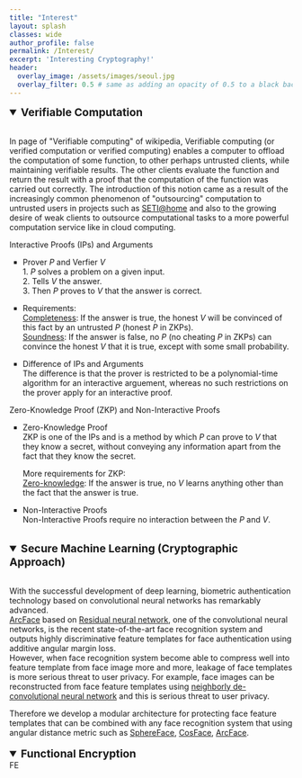 ```yaml
---
title: "Interest"
layout: splash
classes: wide
author_profile: false
permalink: /Interest/
excerpt: 'Interesting Cryptography!'
header:
  overlay_image: /assets/images/seoul.jpg
  overlay_filter: 0.5 # same as adding an opacity of 0.5 to a black background
---
```


<details open>
    <summary style="font-size:1.2rem; font-weight:bold;">
        Verifiable Computation
    </summary>
    <br>
    <p>In page of "Verifiable computing" of wikipedia, Verifiable computing (or verified computation or verified computing) enables a computer to offload the computation of some function, to other perhaps untrusted clients, while maintaining verifiable results. The other clients evaluate the function and return the result with a proof that the computation of the function was carried out correctly. The introduction of this notion came as a result of the increasingly common phenomenon of "outsourcing" computation to untrusted users in projects such as <A href="https://en.wikipedia.org/wiki/SETI@home">SETI@home</A> and also to the growing desire of weak clients to outsource computational tasks to a more powerful computation service like in cloud computing.</p>
    Interactive Proofs (IPs) and Arguments
    <ul type="square">
        <li><p>Prover <i>P</i> and Verfier <i>V</i><br>
            1. <i>P</i> solves a problem on a given input.<br>
            2. Tells <i>V</i> the answer.<br>
            3. Then <i>P</i> proves to <i>V</i> that the answer is correct.</p>
        </li>
        <li><p>Requirements:<br>
            <u>Completeness</u>: If the answer is true, the honest <i>V</i> will be convinced of this fact by an untrusted <i>P</i> (honest <i>P</i> in ZKPs).<br>
            <u>Soundness</u>: If the answer is false, no <i>P</i> (no cheating <i>P</i> in ZKPs) can convince the honest <i>V</i> that it is true, except with some small probability.</p>
        </li>
        <li><p>Difference of IPs and Arguments<br>
            The difference is that the prover is restricted to be a polynomial-time algorithm for an interactive arguement, whereas no such restrictions on the prover apply for an interactive proof.</p>
        </li>
    </ul>
    Zero-Knowledge Proof (ZKP) and Non-Interactive Proofs
    <ul type="square">
        <li><p>Zero-Knowledge Proof<br>
            ZKP is one of the IPs and is a method by which <i>P</i> can prove to <i>V</i> that they know a secret, without conveying any information apart from the fact that they know the secret.<br></p>
            <p>More requirements for ZKP:<br>
                <u>Zero-knowledge</u>: If the answer is true, no <i>V</i> learns anything other than the fact that the answer is true.</p>
        </li>
        <li><p>Non-Interactive Proofs<br>
            Non-Interactive Proofs require no interaction between the <i>P</i> and <i>V</i>.</p>
        </li>
    </ul>
</details>

<br>

<details open>
    <summary style="font-size:1.2rem; font-weight:bold;">
        Secure Machine Learning (Cryptographic Approach)
    </summary>
    <br>
    <p>With the successful development of deep learning, biometric authentication technology based on convolutional neural networks has remarkably advanced.<br>
    <A href="https://arxiv.org/abs/1801.07698/">ArcFace</A> based on <A href="https://arxiv.org/abs/1512.03385">Residual neural network</A>, one of the convolutional neural networks, is the recent state-of-the-art face recognition system and outputs highly discriminative feature templates for face authentication using additive angular margin loss.<br>
    However, when face recognition system become able to compress well into feature template from face image more and more, leakage of face templates is more serious threat to user privacy. For example, face images can be reconstructed from face feature templates using <A href="https://arxiv.org/abs/1703.00832">neighborly de-convolutional neural network</A> and this is serious threat to user privacy.</p>
    Therefore we develop a modular architecture for protecting face feature templates that can be combined with any face recognition system that using angular distance metric such as <A href="https://arxiv.org/abs/1704.08063">SphereFace</A>, <A href="https://arxiv.org/abs/1801.09414">CosFace</A>, <A href="https://arxiv.org/abs/1801.07698">ArcFace</A>.
</details>

<br>

<details open>
    <summary style="font-size:1.2rem; font-weight:bold;">
        Functional Encryption
    </summary>
    FE
</details>